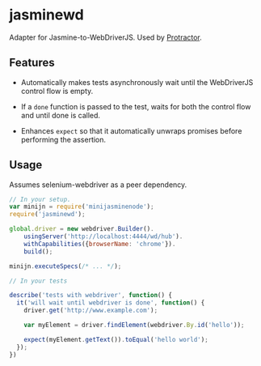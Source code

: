 jasminewd
=========

Adapter for Jasmine-to-WebDriverJS. Used by [Protractor](http://www.github.com/angular/protractor).


Features
--------

 - Automatically makes tests asynchronously wait until the WebDriverJS control flow is empty.

 - If a `done` function is passed to the test, waits for both the control flow and until done is called.

 - Enhances `expect` so that it automatically unwraps promises before performing the assertion.

Usage
-----

Assumes selenium-webdriver as a peer dependency.

```js
// In your setup.
var minijn = require('minijasminenode');
require('jasminewd');

global.driver = new webdriver.Builder().
    usingServer('http://localhost:4444/wd/hub').
    withCapabilities({browserName: 'chrome'}).
    build();

minijn.executeSpecs(/* ... */);

// In your tests

describe('tests with webdriver', function() {
  it('will wait until webdriver is done', function() {
    driver.get('http://www.example.com');

    var myElement = driver.findElement(webdriver.By.id('hello'));

    expect(myElement.getText()).toEqual('hello world');
  });
})
```
